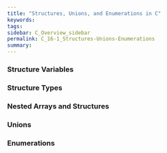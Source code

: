 ```yaml
---
title: "Structures, Unions, and Enumerations in C"
keywords:
tags:
sidebar: C_Overview_sidebar
permalink: C_16-1_Structures-Unions-Enumerations
summary:
---
```


### Structure Variables

### Structure Types

### Nested Arrays and Structures

### Unions

### Enumerations
